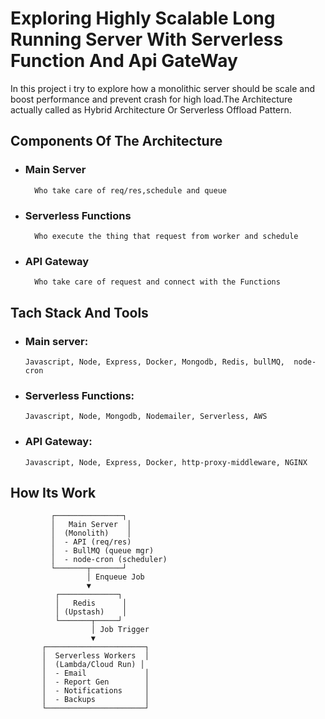 # Exploring Highly Scalable Long Running Server With Serverless Function And Api GateWay

In this project i try to explore how a monolithic server should be scale and boost performance and prevent crash for high load.The Architecture actually called as Hybrid Architecture Or Serverless Offload Pattern.

## Components Of The Architecture

- ### Main Server
        Who take care of req/res,schedule and queue
- ### Serverless Functions
        Who execute the thing that request from worker and schedule
- ### API Gateway
        Who take care of request and connect with the Functions

## Tach Stack And Tools

- ### Main server:

  ```
  Javascript, Node, Express, Docker, Mongodb, Redis, bullMQ,  node-cron
  ```

- ### Serverless Functions:

  ```
  Javascript, Node, Mongodb, Nodemailer, Serverless, AWS
  ```

- ### API Gateway:
  ```
  Javascript, Node, Express, Docker, http-proxy-middleware, NGINX
  ```

## How Its Work

```
         ┌───────────────┐
         │   Main Server  │
         │  (Monolith)    │
         │  - API (req/res)
         │  - BullMQ (queue mgr)
         │  - node-cron (scheduler)
         └───────┬───────┘
                 │ Enqueue Job
                 ▼
          ┌─────────────┐
          │   Redis      │
          │ (Upstash)    │
          └───────┬─────┘
                  │ Job Trigger
                  ▼
       ┌──────────────────────┐
       │  Serverless Workers  │
       │  (Lambda/Cloud Run) │
       │  - Email             │
       │  - Report Gen        │
       │  - Notifications     │
       │  - Backups           │
       └──────────────────────┘

```
